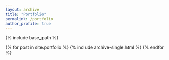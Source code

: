 ```yaml
---
layout: archive
title: "Portfolio"
permalink: /portfolio
author_profile: true
---
```


{% include base_path %}


{% for post in site.portfolio %}
  {% include archive-single.html %}
{% endfor %}

